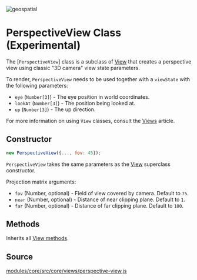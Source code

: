 <p class="badges">
  <img src="https://img.shields.io/badge/geopspatial-no-lightgrey.svg?style=flat-square" alt="geospatial" />
</p>

# PerspectiveView Class (Experimental)

The [`PerspectiveView`] class is a subclass of [View](/docs/api-reference/view.md) that creates a perspective view using classic "3D camera" view state parameters.

To render, `PerspectiveView` needs to be used together with a `viewState` with the following parameters:

* `eye` (`Number[3]`) - The eye position in world coordinates.
* `lookAt` (`Number[3]`) - The position being looked at.
* `up` (`Number[3]`) - The up direction.

For more information on using `View` classes, consult the [Views](/docs/developer-guide/views.md) article.


## Constructor

```js
new PerspectiveView({..., fov: 45});
```

`PerspectiveView` takes the same parameters as the [View](/docs/api-reference/view.md) superclass constructor.


Projection matrix arguments:

* `fov` (Number, optional) - Field of view covered by camera. Default to `75`.
* `near` (Number, optional) - Distance of near clipping plane. Default to `1`.
* `far` (Number, optional) - Distance of far clipping plane. Default to `100`.


## Methods

Inherits all [View methods](/docs/api-reference/view.md#methods).


## Source

[modules/core/src/core/views/perspective-view.js](https://github.com/uber/deck.gl/blob/6.2-release/modules/core/src/views/perspective-view.js)

